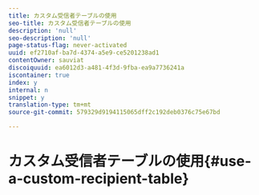 ```yaml
---
title: カスタム受信者テーブルの使用
seo-title: カスタム受信者テーブルの使用
description: 'null'
seo-description: 'null'
page-status-flag: never-activated
uuid: ef2710af-ba7d-4374-a5e9-ce5201238ad1
contentOwner: sauviat
discoiquuid: ea6012d3-a481-4f3d-9fba-ea9a7736241a
iscontainer: true
index: y
internal: n
snippet: y
translation-type: tm+mt
source-git-commit: 579329d9194115065dff2c192deb0376c75e67bd

---
```



# カスタム受信者テーブルの使用{#use-a-custom-recipient-table}

